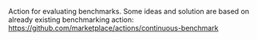 Action for evaluating benchmarks.
Some ideas and solution are based on already existing benchmarking action: https://github.com/marketplace/actions/continuous-benchmark

